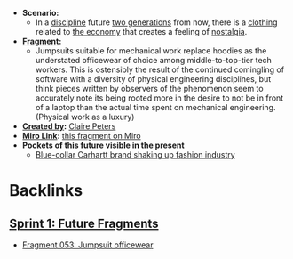 - **Scenario:**
    - In a [discipline](<discipline.md>) future [two generations](<two generations.md>) from now, there is a [clothing](<clothing.md>) related to [the economy](<the economy.md>) that creates a feeling of [nostalgia](<nostalgia.md>).
- **[Fragment](<Fragment.md>):** 
    - Jumpsuits suitable for mechanical work replace hoodies as the understated officewear of choice among middle-to-top-tier tech workers. This is ostensibly the result of the continued comingling of software with a diversity of physical engineering disciplines, but think pieces written by observers of the phenomenon seem to accurately note its being rooted more in the desire to not be in front of a laptop than the actual time spent on mechanical engineering. (Physical work as a luxury)
- **[Created by](<Created by.md>):** [Claire Peters](<Claire Peters.md>)
- **[Miro Link](<Miro Link.md>):** [this fragment on Miro](https://miro.com/app/board/o9J_kpEmVVk=/?moveToWidget=3074457348849828205&cot=11)
- **Pockets of this future visible in the present**
    - [Blue-collar Carhartt brand shaking up fashion industry](https://www.foxbusiness.com/lifestyle/carhartt-jackets-fashion-industry)

# Backlinks
## [Sprint 1: Future Fragments](<Sprint 1: Future Fragments.md>)
- [Fragment 053: Jumpsuit officewear](<Fragment 053: Jumpsuit officewear.md>)

